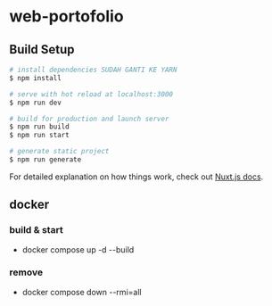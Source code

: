 # web-portofolio

## Build Setup

```bash
# install dependencies SUDAH GANTI KE YARN
$ npm install

# serve with hot reload at localhost:3000
$ npm run dev

# build for production and launch server
$ npm run build
$ npm run start

# generate static project
$ npm run generate
```

For detailed explanation on how things work, check out [Nuxt.js docs](https://nuxtjs.org).


## docker
### build & start
- docker compose up -d --build

### remove
- docker compose down --rmi=all


<!-- Security scan triggered at 2025-09-02 00:02:59 -->

<!-- Security scan triggered at 2025-09-09 05:26:52 -->